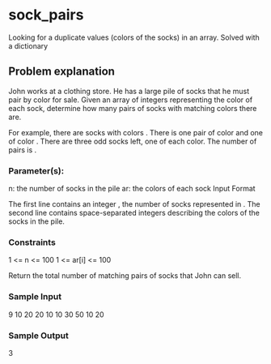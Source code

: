 # sock_pairs
Looking for a duplicate values (colors of the socks) in an array. Solved with a dictionary
## Problem explanation
John works at a clothing store. He has a large pile of socks that he must pair by color for sale. Given an array of integers representing the color of each sock, determine how many pairs of socks with matching colors there are.

For example, there are  socks with colors . There is one pair of color  and one of color . There are three odd socks left, one of each color. The number of pairs is .


### Parameter(s):

n: the number of socks in the pile
ar: the colors of each sock
Input Format

The first line contains an integer , the number of socks represented in .
The second line contains  space-separated integers describing the colors  of the socks in the pile.

### Constraints

1 <= n <= 100
1 <= ar[i] <= 100

Return the total number of matching pairs of socks that John can sell.

### Sample Input

9
10 20 20 10 10 30 50 10 20

### Sample Output

3
